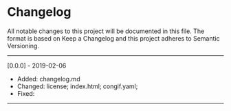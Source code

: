 # Changelog
All notable changes to this project will be documented in this file.
The format is based on Keep a Changelog and this project adheres to Semantic Versioning.
***
[0.0.0] - 2019-02-06
 - Added: changelog.md
 - Changed: license; index.html; congif.yaml; 
 - Fixed:
***